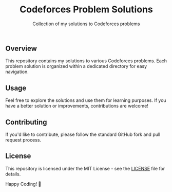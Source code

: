 <!DOCTYPE html>
<html lang="en">



<body>

  <header>
    <h1>Codeforces Problem Solutions</h1>
    <p>Collection of my solutions to Codeforces problems</p>
  </header>


  <section id="overview">
    <h2>Overview</h2>
    <p>This repository contains my solutions to various Codeforces problems. Each problem solution is organized
      within a dedicated directory for easy navigation.</p>
  </section>



  <section id="usage">
    <h2>Usage</h2>
    <p>Feel free to explore the solutions and use them for learning purposes. If you have a better solution or
      improvements, contributions are welcome!</p>
  </section>

  <section id="contributing">
    <h2>Contributing</h2>
    <p>If you'd like to contribute, please follow the standard GitHub fork and pull request process.</p>
  </section>

  <section id="license">
    <h2>License</h2>
    <p>This repository is licensed under the MIT License - see the <a href="LICENSE">LICENSE</a> file for details.</p>
  </section>

  <footer>
    <p>Happy Coding! 🚀</p>
  </footer>

</body>

</html>
